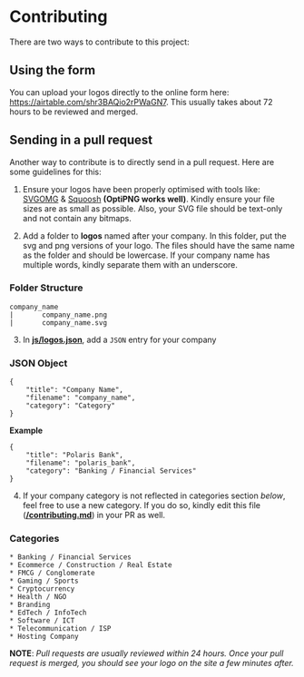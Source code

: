 # Contributing

There are two ways to contribute to this project:

## Using the form
You can upload your logos directly to the online form here: https://airtable.com/shr3BAQio2rPWaGN7. This usually takes about 72 hours to be reviewed and merged.

## Sending in a pull request
Another way to contribute is to directly send in a pull request. Here are some guidelines for this:

1. Ensure your logos have been properly optimised with tools like:
    [SVGOMG](https://jakearchibald.github.io/svgomg/) &
    [Squoosh](https://squoosh.app/) **(OptiPNG works well)**. Kindly ensure your file sizes are as small as possible. Also, your SVG file should be text-only and not contain any bitmaps.

2. Add a folder to **logos** named after your company. In this folder, put the svg and png versions of your logo. The files should have the same name as the folder and should be lowercase. If your company name has multiple words, kindly separate them with an underscore.

### Folder Structure
```
company_name
|       company_name.png
|       company_name.svg
```

3. In **[js/logos.json](https://github.com/PaystackHQ/nigerialogos/blob/master/js/logos.json)**, add a `JSON` entry for your company

### JSON Object
```
{
	"title": "Company Name",
	"filename": "company_name",
	"category": "Category"
}
```
**Example**
```
{
	"title": "Polaris Bank",
	"filename": "polaris_bank",
	"category": "Banking / Financial Services"
}
```


4. If your company category is not reflected in categories section *below*, feel free to use a new category. If you do so, kindly edit this file (**[/contributing.md](https://github.com/PaystackHQ/nigerialogos/blob/master/contributing.md)**) in your PR as well.

### Categories
```
* Banking / Financial Services
* Ecommerce / Construction / Real Estate
* FMCG / Conglomerate
* Gaming / Sports
* Cryptocurrency
* Health / NGO
* Branding
* EdTech / InfoTech
* Software / ICT
* Telecommunication / ISP
* Hosting Company
```

**NOTE**: _Pull requests are usually reviewed within 24 hours. Once your pull request is merged, you should see your logo on the site a few minutes after._
